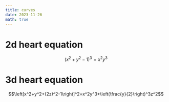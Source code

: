 ```yaml
---
title: curves
date: 2023-11-26
math: true
---
```

# 2d heart equation
$$\left(x^2+y^2-1\right)^3=x^2y^3$$
# 3d heart equation
$$\left[x^2+y^2+(2z)^2-1\right]^2=x^2y^3+\left(\frac{y}{2}\right)^3z^2$$
